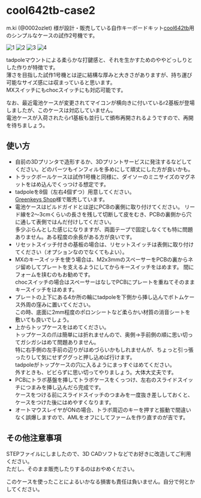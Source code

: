 # cool642tb-case2

m.ki (@0002ozlet) 様が設計・販売している自作キーボードキット[cool642tb](https://booth.pm/ja/items/6740910 "BOOTH")用のシンプルなケースの試作2号機です。

![1](https://github.com/user-attachments/assets/57271b86-7cec-4a38-9d81-2a960a21a88b)
![2](https://github.com/user-attachments/assets/fe8bed2e-782d-4981-9f13-cfe8a0c3cf9f)
![3](https://github.com/user-attachments/assets/a0114b76-4f74-43b0-af3c-583b23571d93)
![4](https://github.com/user-attachments/assets/01813197-4d5a-4b62-8428-d3262442c451)

tadpoleマウントによる柔らかな打鍵感と、それを生かすためのややどっしりとした作りが特徴です。\
薄さを目指した試作1号機とは逆に結構な厚みと大きさがありますが、持ち運び可能なサイズ感には収まっていると思います。\
MXスイッチにもchocスイッチにも対応可能です。

なお、最近電池ケースが変更されてマイコンが横向きに付いているr2基板が登場しましたが、このケースは対応していません。\
電池ケースが入荷されたらr1基板も並行して頒布再開されるようですので、再開を待ちましょう。


## 使い方

- 自前の3Dプリンタで造形するか、3Dプリントサービスに発注するなどしてください。どのパーツもインフィルを多めにして頑丈にした方が良いかも。
- トラックボールケースは試作1号機と同様に、ダイソーのミニサイズのマグネットをはめ込んでくっつける想定です。
- tadpoleを8個（左右4個ずつ）用意してください。\
  [Greenkeys Shop](https://shop.green-keys.info/products/tadpole "GREENKEYS")様で販売しています。
- 電池ケースはビルドガイドとは逆にPCBの裏側に取り付けてください。
  リード線を2～3cmくらいの長さを残して切断して皮をむき、PCBの裏側から穴に通して表側ではんだ付けしてください。\
  多少ぶらんとした感じになりますが、両面テープで固定しなくても特に問題ありません。ある程度の余長がある方が良いです。
- リセットスイッチ付きの基板の場合は、リセットスイッチは表側に取り付けてください（オプションなのでなくてもよい）。
- MXのキースイッチを使う場合は、M2x3mmのスペーサーをPCBの裏からネジ留めしてプレートを支えるようにしてからキースイッチをはめます。
  間にフォームを挟むのもお勧めです。\
  chocスイッチの場合はスペーサーはなしでPCBにプレートを重ねてそのままキースイッチをはめます。
- プレートの上下にある4か所の輪にtadpoleを下側から挿し込んでボトムケース外周の窪みに置いてください。\
  この時、底面に2mm程度のポロンシートなど柔らかい材質の消音シートを敷いても良いでしょう。
- 上からトップケースをはめてください。\
  トップケースの爪は簡単には折れませんので、奥側→手前側の順に思い切ってガシガシはめて問題ありません。\
  特に右手側の左手前の辺りがはめづらいかもしれませんが、ちょっと引っ張ったりして気にせずググっと押し込めば行けます。\
  tadpoleがトップケースの穴に入るようにまっすぐはめてください。\
  外すときも、ビビらずに思い切ってやりましょう。大体大丈夫です。
- PCBにトラボ基盤を挿してトラボケースをくっつけ、左右のスライドスイッチにつまみを挿し込んだら完成です。\
  ケースをつける前にスライドスイッチのつまみを一度抜き差ししておくと、ケースをつけた後にはめやすくなります。
- オートマウスレイヤがONの場合、トラボ周辺のキーを押すと振動で間違いなく誤爆しますので、AMLをオフにしてファームを作り直すのが吉です。


## その他注意事項

STEPファイルにしましたので、3D CADソフトなどでお好きに改造してご利用ください。\
ただし、そのまま販売したりするのはおやめください。

このケースを使ったことによるいかなる損害も責任は負いません。自分で何とかしてください。
